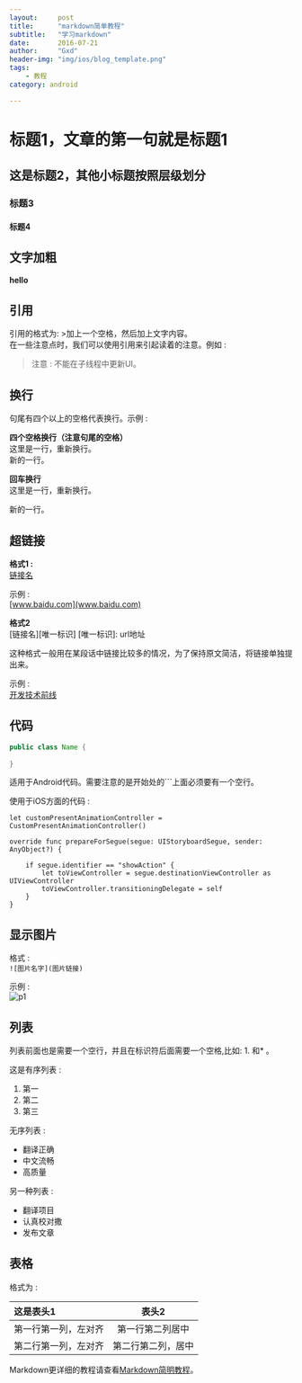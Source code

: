 ```yaml
---
layout:     post
title:      "markdown简单教程"
subtitle:   "学习markdown"
date:       2016-07-21
author:     "Gxd"
header-img: "img/ios/blog_template.png"
tags:
    - 教程
category: android

---
```



# 标题1，文章的第一句就是标题1

## 这是标题2，其他小标题按照层级划分 

###  标题3     

#### 标题4    

## 文字加粗
**hello**

## 引用
引用的格式为: >加上一个空格，然后加上文字内容。      
在一些注意点时，我们可以使用引用来引起读着的注意。例如 : 

> 注意 : 不能在子线程中更新UI。


## 换行

句尾有四个以上的空格代表换行。示例 :

**四个空格换行（注意句尾的空格）**       
这里是一行，重新换行。       
新的一行。


**回车换行**    
这里是一行，重新换行。

新的一行。

## 超链接
**格式1 :**      
[链接名](地址)

示例 :     
[www.baidu.com](www.baidu.com)

**格式2**      
[链接名][唯一标识]
[唯一标识]: url地址 

这种格式一般用在某段话中链接比较多的情况，为了保持原文简洁，将链接单独提出来。   

示例 :    
[开发技术前线][devtf]

[devtf]: http://www.devtf.cn 

## 代码

```java
public class Name {
	
}
```

适用于Android代码。需要注意的是开始处的```上面必须要有一个空行。

使用于iOS方面的代码 :    

```
let customPresentAnimationController = CustomPresentAnimationController()

override func prepareForSegue(segue: UIStoryboardSegue, sender: AnyObject?) {
        
    if segue.identifier == "showAction" {
        let toViewController = segue.destinationViewController as UIViewController
        toViewController.transitioningDelegate = self
    }
}
```

## 显示图片
格式 :    
`![图片名字](图片链接)`

示例 :    
![p1](http://img.blog.csdn.net/20150416165133627)


## 列表 
列表前面也是需要一个空行，并且在标识符后面需要一个空格,比如: 1. 和* 。     

这是有序列表 : 

1. 第一
2. 第二
3. 第三

无序列表 : 

* 翻译正确
* 中文流畅
* 高质量

另一种列表 :     

- 翻译项目
- 认真校对撒
- 发布文章

## 表格 
格式为 :     

|  	  这是表头1		| 		表头2 		|
|:-------------|:-------------:|
| 第一行第一列，左对齐| 第一行第二列居中  |
| 第二行第一列，左对齐| 第二行第二列，居中  |


Markdown更详细的教程请查看[Markdown简明教程](http://wowubuntu.com/markdown/)。


